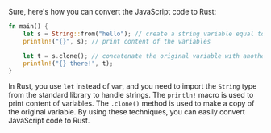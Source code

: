 Sure, here's how you can convert the JavaScript code to Rust:
```rust
fn main() {
    let s = String::from("hello"); // create a string variable equal to any text value
    println!("{}", s); // print content of the variables

    let t = s.clone(); // concatenate the original variable with another string literal
    println!("{} there!", t);
}
```
In Rust, you use `let` instead of `var`, and you need to import the `String` type from the standard library to handle strings. The `println!` macro is used to print content of variables. The `.clone()` method is used to make a copy of the original variable. By using these techniques, you can easily convert JavaScript code to Rust.
